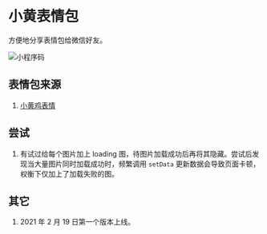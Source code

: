 # 小黄表情包

方便地分享表情包给微信好友。

![小程序码](https://elvinn.cn/img/xiaohuangji/gh_f47c3824706d_344.jpg)

## 表情包来源

1. [小黄鸡表情](https://github.com/esrrhs/xiaohuangji)

## 尝试

1. 有试过给每个图片加上 loading 图，待图片加载成功后再将其隐藏。尝试后发现当大量图片同时加载成功时，频繁调用 `setData` 更新数据会导致页面卡顿，权衡下仅加上了加载失败的图。

## 其它

1. 2021 年 2 月 19 日第一个版本上线。